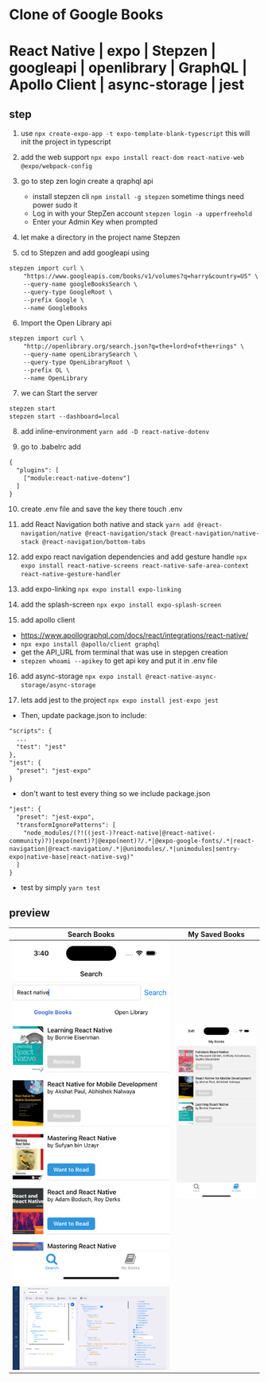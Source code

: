 # Clone of Google Books

# React Native | expo | Stepzen | googleapi | openlibrary | GraphQL | Apollo Client | async-storage | jest

## step

1. use `npx create-expo-app -t expo-template-blank-typescript` this will init the project in typescript
2. add the web support `npx expo install react-dom react-native-web @expo/webpack-config`

3. go to step zen login create a qraphql api
   - install stepzen cli `npm install -g stepzen` sometime things need power sudo it
   - Log in with your StepZen account `stepzen login -a upperfreehold`
   - Enter your Admin Key when prompted
4. let make a directory in the project name Stepzen
5. cd to Stepzen and add googleapi using

```
stepzen import curl \
	"https://www.googleapis.com/books/v1/volumes?q=harry&country=US" \
	--query-name googleBooksSearch \
	--query-type GoogleRoot \
	--prefix Google \
	--name GoogleBooks
```

6. Import the Open Library api

```
stepzen import curl \
	"http://openlibrary.org/search.json?q=the+lord+of+the+rings" \
 	--query-name openLibrarySearch \
	--query-type OpenLibraryRoot \
	--prefix OL \
	--name OpenLibrary
```

7. we can Start the server

```
stepzen start
stepzen start --dashboard=local
```

8. add inline-environment `yarn add -D react-native-dotenv`

9. go to .babelrc add

```
{
  "plugins": [
    ["module:react-native-dotenv"]
  ]
}
```

10. create .env file and save the key there touch .env

11. add React Navigation both native and stack `yarn add @react-navigation/native @react-navigation/stack @react-navigation/native-stack @react-navigation/bottom-tabs`

12. add expo react navigation dependencies and add gesture handle `npx expo install react-native-screens react-native-safe-area-context react-native-gesture-handler`

13. add expo-linking `npx expo install expo-linking`

14. add the splash-screen `npx expo install expo-splash-screen`

15. add apollo client

- https://www.apollographql.com/docs/react/integrations/react-native/
- `npx expo install @apollo/client graphql`
- get the API_URL from terminal that was use in stepgen creation
- `stepzen whoami --apikey` to get api key and put it in .env file

16. add async-storage
    `npx expo install @react-native-async-storage/async-storage`

17. lets add jest to the project
    `npx expo install jest-expo jest`

- Then, update package.json to include:

```
"scripts": {
  ...
  "test": "jest"
},
"jest": {
  "preset": "jest-expo"
}
```

- don't want to test every thing so we include package.json

```
"jest": {
  "preset": "jest-expo",
  "transformIgnorePatterns": [
    "node_modules/(?!((jest-)?react-native|@react-native(-community)?)|expo(nent)?|@expo(nent)?/.*|@expo-google-fonts/.*|react-navigation|@react-navigation/.*|@unimodules/.*|unimodules|sentry-expo|native-base|react-native-svg)"
  ]
}

```

- test by simply `yarn test`

## preview

| Search Books                 | My Saved Books               |
| ---------------------------- | ---------------------------- |
| ![alt text](./preview/1.png) | ![alt text](./preview/2.png) |
| ![alt text](./preview/3.png) |
